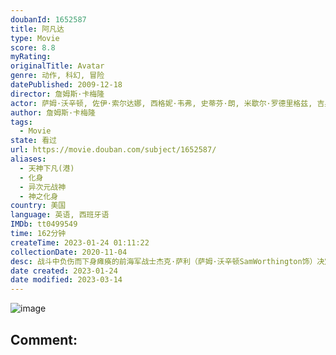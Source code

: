 ```yaml
---
doubanId: 1652587
title: 阿凡达
type: Movie
score: 8.8
myRating: 
originalTitle: Avatar
genre: 动作, 科幻, 冒险
datePublished: 2009-12-18
director: 詹姆斯·卡梅隆
actor: 萨姆·沃辛顿, 佐伊·索尔达娜, 西格妮·韦弗, 史蒂芬·朗, 米歇尔·罗德里格兹, 吉奥瓦尼·瑞比西, undefined, 希·庞德, 韦斯·斯塔迪, 拉兹·阿隆索, 迪利普·劳, 马特·杰拉德, 肖恩·安东尼·莫兰, 杰森·怀特, 斯科特·劳伦斯, 凯利·基尔戈, 詹姆斯·皮特, 肖恩·帕特里克·墨菲, 彼得·狄龙, 凯文·多曼, 凯尔森·亨德森, 大卫·范·霍恩, 雅克布·托毛里, undefined, 卢克·霍克, 伍迪·舒尔茨, 彼得·门萨, 伊拉姆·崔, 黛布拉·威尔逊, undefined, 马修张伯伦, 詹姆斯·盖林, 拉斯科·阿特金斯, undefined, 罗文·贝特杰曼, undefined, 罗德尼·库克, undefined, undefined, 蒂姆·卡诺, 卡米尔·基南, 迪恩·诺斯利, undefined, 季冠霖, 詹姆斯·霍纳, 泰瑞·诺塔里, 陆建艺
author: 詹姆斯·卡梅隆
tags:
  - Movie
state: 看过
url: https://movie.douban.com/subject/1652587/
aliases:
  - 天神下凡(港)
  - 化身
  - 异次元战神
  - 神之化身
country: 美国
language: 英语, 西班牙语
IMDb: tt0499549
time: 162分钟
createTime: 2023-01-24 01:11:22
collectionDate: 2020-11-04
desc: 战斗中负伤而下身瘫痪的前海军战士杰克·萨利（萨姆·沃辛顿SamWorthington饰）决定替死去的同胞哥哥来到潘多拉星操纵格蕾丝博士（西格妮·韦弗SigourneyWeaver饰）用人类...
date created: 2023-01-24
date modified: 2023-03-14
---
```


![image](p2634997853.jpg)

Comment:
---
